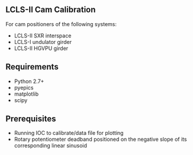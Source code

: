 LCLS-II Cam Calibration
-----------------------

For cam positioners of the following systems:
* LCLS-II SXR interspace
* LCLS-I undulator girder
* LCLS-II HGVPU girder


Requirements
------------
* Python 2.7+
* pyepics
* matplotlib
* scipy


Prerequisites
-------------

* Running IOC to calibrate/data file for plotting
* Rotary potentiometer deadband positioned on the negative slope of its
  corresponding linear sinusoid
